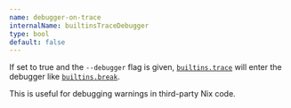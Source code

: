 ```yaml
---
name: debugger-on-trace
internalName: builtinsTraceDebugger
type: bool
default: false
---
```

If set to true and the `--debugger` flag is given,
[`builtins.trace`](@docroot@/language/builtins.md#builtins-trace) will
enter the debugger like
[`builtins.break`](@docroot@/language/builtins.md#builtins-break).

This is useful for debugging warnings in third-party Nix code.
